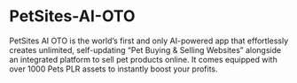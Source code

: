 # PetSites-AI-OTO
PetSites AI OTO is the world’s first and only AI-powered app that effortlessly creates unlimited, self-updating “Pet Buying &amp; Selling Websites” alongside an integrated platform to sell pet products online. It comes equipped with over 1000 Pets PLR assets to instantly boost your profits.
